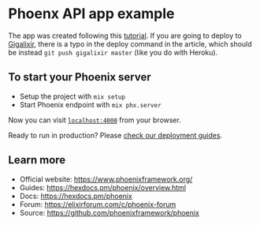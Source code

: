 # Phoenx API app example

The app was created following this [tutorial](https://lobotuerto.com/blog/building-a-json-api-in-elixir-with-phoenix/).
If you are going to deploy to [Gigalixir](https://gigalixir.com/), there is a typo in the deploy command in the article, which should be instead `git push gigalixir master` (like you do with Heroku).

## To start your Phoenix server

* Setup the project with `mix setup`
* Start Phoenix endpoint with `mix phx.server`

Now you can visit [`localhost:4000`](http://localhost:4000) from your browser.

Ready to run in production? Please [check our deployment guides](https://hexdocs.pm/phoenix/deployment.html).

## Learn more

* Official website: https://www.phoenixframework.org/
* Guides: https://hexdocs.pm/phoenix/overview.html
* Docs: https://hexdocs.pm/phoenix
* Forum: https://elixirforum.com/c/phoenix-forum
* Source: https://github.com/phoenixframework/phoenix
